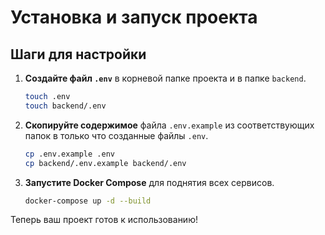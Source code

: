 # Установка и запуск проекта

## Шаги для настройки

1. **Создайте файл `.env`** в корневой папке проекта и в папке `backend`.

   ```bash
   touch .env
   touch backend/.env
   ```

2. **Скопируйте содержимое** файла `.env.example` из соответствующих папок в только что созданные файлы `.env`.

   ```bash
   cp .env.example .env
   cp backend/.env.example backend/.env
   ```

3. **Запустите Docker Compose** для поднятия всех сервисов.

   ```bash
   docker-compose up -d --build
   ```

Теперь ваш проект готов к использованию!
